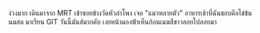 ง่วงมาก
เดินมาจาก MRT เข้าซอยข้างวัดหัวลำโพง เจอ "แมวหลายตัว"
อาหารเช้าที่ฉันชอบคือไข่ข้นนมสด
﻿มาเรียน GIT วันนี้มันส์มากคับ
เงยหน้ามองฟ้าเห็นก้อนเมฆสีขาวลอยไปลอยมา

